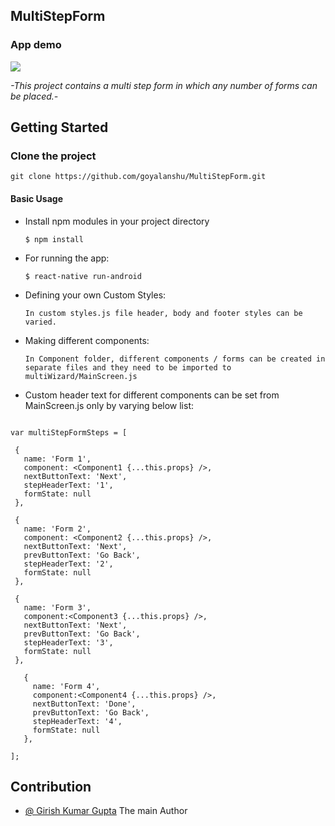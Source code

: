 ## MultiStepForm

### App demo

<img src = "./demo.gif" />

*-This project contains a multi step form in which any number of forms can be placed.-*

## Getting Started

### Clone the project
`git clone https://github.com/goyalanshu/MultiStepForm.git`

#### Basic Usage

* Install npm modules in your project directory

      $ npm install
  
* For running the app: 

      $ react-native run-android
     
* Defining your own Custom Styles: 

      In custom styles.js file header, body and footer styles can be varied. 
      
* Making different components: 

      In Component folder, different components / forms can be created in separate files and they need to be imported to multiWizard/MainScreen.js
      
 * Custom header text for different components can be set from MainScreen.js only by varying below list: 
 
 ```
 
var multiStepFormSteps = [

  {
    name: 'Form 1',
    component: <Component1 {...this.props} />,
    nextButtonText: 'Next',
    stepHeaderText: '1',
    formState: null
  },

  {
    name: 'Form 2',
    component: <Component2 {...this.props} />,
    nextButtonText: 'Next',
    prevButtonText: 'Go Back',
    stepHeaderText: '2',
    formState: null
  },

  {
    name: 'Form 3',
    component:<Component3 {...this.props} />,
    nextButtonText: 'Next',
    prevButtonText: 'Go Back',
    stepHeaderText: '3',
    formState: null
  },

    {
      name: 'Form 4',
      component:<Component4 {...this.props} />,
      nextButtonText: 'Done',
      prevButtonText: 'Go Back',
      stepHeaderText: '4',
      formState: null
    },

];
```




      
## Contribution

* <a href="">@ Girish Kumar Gupta</a> The main Author
